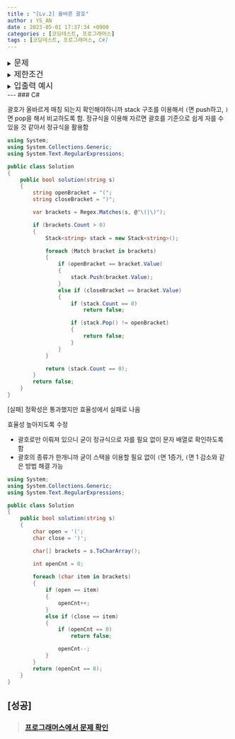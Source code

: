 ```yaml
---
title : "[Lv.2] 올바른 괄호"
author : YS_AN
date : 2023-05-01 17:37:34 +0900
categories : [코딩테스트, 프로그래머스]
tags : [코딩테스트, 프로그래머스, C#]
---
```


<details>
  <summary><font size= "4">문제</font></summary>
    
   괄호가 바르게 짝지어졌다는 것은 '(' 문자로 열렸으면 반드시 짝지어서 ')' 문자로 닫혀야 한다는 뜻입니다. 예를 들어
   <ul>
        <li> "()()" 또는 "(())()" 는 올바른 괄호입니다. </li>
        <li> ")()(" 또는 "(()(" 는 올바르지 않은 괄호입니다. </li>
    </ul>
    '(' 또는 ')' 로만 이루어진 문자열 s가 주어졌을 때, 문자열 s가 올바른 괄호이면 true를 return 하고, 올바르지 않은 괄호이면 false를 return 하는 solution 함수를 완성해 주세요.

</details>
    
<details>
    <summary><font size= "4">제한조건</font></summary>

    <ul>
        <li> 문자열 s의 길이 : 100,000 이하의 자연수 </li>
        <li> 문자열 s는 '(' 또는 ')' 로만 이루어져 있습니다. </li>
    </ul>
    <br>

</details>

<details>
  <summary><font size= "4">입출력 예시</font></summary>

    <table>
        <th>a</th>
	    <th>answer</th>
        <tr>
            <td>"()()"</td>
            <td>true</td>
        </tr>    
        <tr>
            <td>"(())()"</td>
            <td>true</td>
        </tr> 
        <tr>
            <td>")()("</td>
            <td>false</td>
        </tr> 
        <tr>
            <td>"(()("</td>
            <td>false</td>
        </tr> 
    </table>

</details>
---
### C#

괄호가 올바르게 매칭 되는지 확인해야하니까 stack 구조를 이용해서 `(`면 push하고, `)`면 pop을 해서 비교하도록 함. 
정규식을 이용해 자르면 괄호를 기준으로 쉽게 자를 수 있을 것 같아서 정규식을 활용함

```csharp
using System;
using System.Collections.Generic;
using System.Text.RegularExpressions;

public class Solution
{
	public bool solution(string s)
	{
		string openBracket = "(";
		string closeBracket = ")";

		var brackets = Regex.Matches(s, @"\(|\)");

		if (brackets.Count > 0)
		{
			Stack<string> stack = new Stack<string>();

			foreach (Match bracket in brackets)
			{
				if (openBracket == bracket.Value)
				{
					stack.Push(bracket.Value);
				}
				else if (closeBracket == bracket.Value)
				{
					if (stack.Count == 0)
						return false;

					if (stack.Pop() != openBracket)
					{
						return false;
					}
				}
			}

			return (stack.Count == 0);
		}
		return false;
	}
}
```

[실패]
정확성은 통과했지만 효율성에서 실패로 나옴

효율성 높아지도록 수정
- 괄호로만 이뤄져 있으니 굳이 정규식으로 자를 필요 없이 문자 배열로 확인하도록 함
- 괄호의 종류가 한개니까 굳이 스택을 이용할 필요 없이 `(`면 1증가, `(`면 1 감소와 같은 방법 해결 가능


```csharp
using System;
using System.Collections.Generic;
using System.Text.RegularExpressions;

public class Solution
{
	public bool solution(string s)
	{
		char open = '(';
		char close = ')';

		char[] brackets = s.ToCharArray();

		int openCnt = 0;
		
		foreach (char item in brackets) 
		{
			if (open == item)
			{
				openCnt++;
			}
			else if (close == item)
			{
				if (openCnt == 0)
					return false;

				openCnt--;
			}
		}
		return (openCnt == 0);
	}
}

```

[성공]
---
> ### [프로그래머스에서 문제 확인](https://school.programmers.co.kr/learn/courses/30/lessons/12909)
